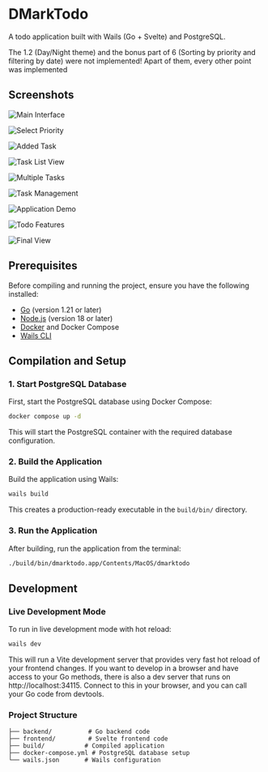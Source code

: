 # DMarkTodo

A todo application built with Wails (Go + Svelte) and PostgreSQL.

The 1.2 (Day/Night theme) and the bonus part of 6 (Sorting by priority and filtering by date) were not implemented! Apart of them, every other point was implemented

## Screenshots

![Main Interface](screenshots/main-interface.png)

![Select Priority](screenshots/select-priority.png)

![Added Task](screenshots/added-task.png)

![Task List View](screenshots/task-list-view.png)

![Multiple Tasks](screenshots/multiple-tasks.png)

![Task Management](screenshots/task-management.png)

![Application Demo](screenshots/app-demo.png)

![Todo Features](screenshots/todo-features.png)

![Final View](screenshots/final-view.png)

## Prerequisites

Before compiling and running the project, ensure you have the following installed:

- [Go](https://golang.org/dl/) (version 1.21 or later)
- [Node.js](https://nodejs.org/) (version 18 or later)
- [Docker](https://www.docker.com/get-started) and Docker Compose
- [Wails CLI](https://wails.io/docs/gettingstarted/installation)

## Compilation and Setup

### 1. Start PostgreSQL Database

First, start the PostgreSQL database using Docker Compose:

```bash
docker compose up -d
```

This will start the PostgreSQL container with the required database configuration.

### 2. Build the Application

Build the application using Wails:

```bash
wails build
```

This creates a production-ready executable in the `build/bin/` directory.

### 3. Run the Application

After building, run the application from the terminal:

```bash
./build/bin/dmarktodo.app/Contents/MacOS/dmarktodo

```

## Development

### Live Development Mode

To run in live development mode with hot reload:

```bash
wails dev
```

This will run a Vite development server that provides very fast hot reload of your frontend changes. If you want to develop in a browser and have access to your Go methods, there is also a dev server that runs on http://localhost:34115. Connect to this in your browser, and you can call your Go code from devtools.

### Project Structure

```
├── backend/          # Go backend code
├── frontend/         # Svelte frontend code
├── build/           # Compiled application
├── docker-compose.yml # PostgreSQL database setup
└── wails.json       # Wails configuration
```
